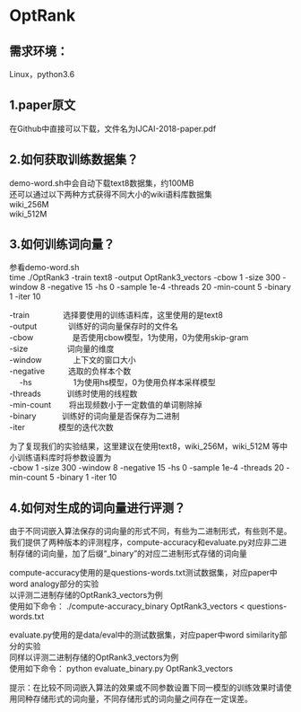 # OptRank

需求环境：
---------
Linux，python3.6

1.paper原文
------
  在Github中直接可以下载，文件名为IJCAI-2018-paper.pdf
  
2.如何获取训练数据集？
------
  demo-word.sh中会自动下载text8数据集，约100MB<br>
  还可以通过以下两种方式获得不同大小的wiki语料库数据集<br>
  wiki_256M<br>
  wiki_512M<br>

3.如何训练词向量？
------
  参看demo-word.sh  <br>
  time ./OptRank3 -train text8 -output OptRank3_vectors -cbow 1 -size 300 -window 8 -negative 15 -hs 0 -sample 1e-4 -threads 20 -min-count 5 -binary 1 -iter 10<br>

  -train　　　　 选择要使用的训练语料库，这里使用的是text8 <br>
  -output　　　　训练好的词向量保存时的文件名<br>
  -cbow　　　　　是否使用cbow模型，1为使用，0为使用skip-gram<br>
  -size　　　　　词向量的维度<br>
  -window　　　　上下文的窗口大小<br>
  -negative　　　选取的负样本个数<br>　
  -hs  　　　　　1为使用hs模型，0为使用负样本采样模型<br>
  -threads　　　 训练时使用的线程数<br>
  -min-count　　 将出现频数小于一定数值的单词剔除掉<br>
  -binary　　　  训练好的词向量是否保存为二进制<br>
  -iter　　　　  模型的迭代次数<br>

  为了复现我们的实验结果，这里建议在使用text8，wiki_256M，wiki_512M 等中小训练语料库时将参数设置为<br>
  -cbow 1 -size 300 -window 8 -negative 15 -hs 0 -sample 1e-4 -threads 20 -min-count 5 -binary 1 -iter 10

4.如何对生成的词向量进行评测？
-------
  由于不同词嵌入算法保存的词向量的形式不同，有些为二进制形式，有些则不是。我们提供了两种版本的评测程序，compute-accuracy和evaluate.py对应非二进制存储的词向量，加了后缀“_binary”的对应二进制形式存储的词向量<br>

  compute-accuracy使用的是questions-words.txt测试数据集，对应paper中word analogy部分的实验<br>
  以评测二进制存储的OptRank3_vectors为例<br>
  使用如下命令：  ./compute-accuracy_binary OptRank3_vectors < questions-words.txt<br>

  evaluate.py使用的是data/eval中的测试数据集，对应paper中word similarity部分的实验<br>
  同样以评测二进制存储的OptRank3_vectors为例<br>
  使用如下命令：   python evaluate_binary.py OptRank3_vectors <br>

  提示：在比较不同词嵌入算法的效果或不同参数设置下同一模型的训练效果时请使用同种存储形式的词向量，不同存储形式的词向量之间存在一定误差。

